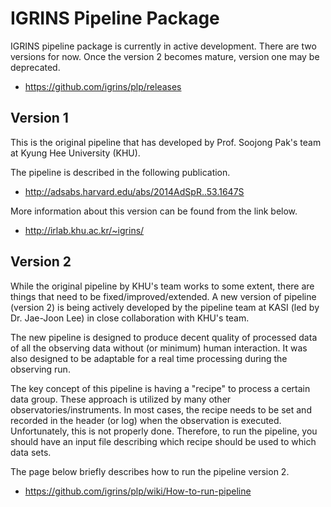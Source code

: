 # IGRINS Pipeline Package

IGRINS pipeline package is currently in active development. There are two versions for now. Once the version 2 becomes mature, version one may be deprecated.

- https://github.com/igrins/plp/releases

## Version 1

This is the original pipeline that has developed by Prof. Soojong
Pak's team at Kyung Hee University (KHU).

The pipeline is described in the following publication.

- http://adsabs.harvard.edu/abs/2014AdSpR..53.1647S

More information about this version can be found from the link below.

- http://irlab.khu.ac.kr/~igrins/


## Version 2

While the original pipeline by KHU's team works to some extent, there
are things that need to be fixed/improved/extended. A new version of
pipeline (version 2) is being actively developed by the pipeline team
at KASI (led by Dr. Jae-Joon Lee) in close collaboration with KHU's
team.

The new pipeline is designed to produce decent quality of processed
data of all the observing data without (or minimum) human interaction. It was also
designed to be adaptable for a real time processing during the
observing run.

The key concept of this pipeline is having a "recipe" to process a
certain data group. These approach is utilized by many other
observatories/instruments. In most cases, the recipe needs to be set
and recorded in the header (or log) when the observation is
executed. Unfortunately, this is not properly done. Therefore, to run
the pipeline, you should have an input file describing which recipe
should be used to which data sets. 

The page below briefly describes how to run the pipeline version 2.

 - https://github.com/igrins/plp/wiki/How-to-run-pipeline

